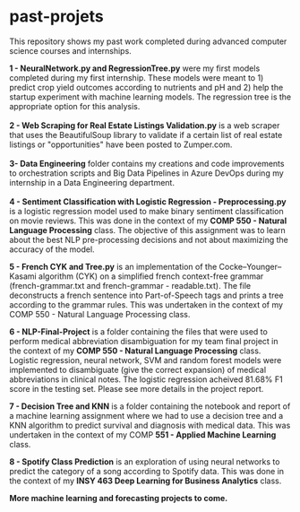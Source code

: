 # past-projets

This repository shows my past work completed during advanced computer science courses and internships. <br />

**1 - NeuralNetwork.py and RegressionTree.py** were my first models completed during my first internship. These models were meant to 1) predict crop yield
outcomes according to nutrients and pH and 2) help the startup experiment with machine learning models. The regression tree is the appropriate option for this analysis. <br /><br />
**2 - Web Scraping for Real Estate Listings Validation.py** is a web scraper that uses the BeautifulSoup library to validate if a certain list of real estate
listings or "opportunities" have been posted to Zumper.com. <br /> <br />
**3- Data Engineering** folder contains my creations and code improvements to orchestration scripts and Big Data Pipelines in Azure DevOps during my internship in a Data Engineering department. <br /><br />
**4 - Sentiment Classification with Logistic Regression - Preprocessing.py** is a logistic regression model used to make binary sentiment classification on movie reviews.
This was done in the context of my **COMP 550 - Natural Language Processing** class. The objective of this assignment was to learn about the best NLP pre-processing
decisions and not about maximizing the accuracy of the model.  <br />

**5 - French CYK and Tree.py** is an implementation of the Cocke–Younger–Kasami algorithm (CYK) on a simplified french context-free grammar (french-grammar.txt and french-grammar - readable.txt). The file deconstructs a french sentence into Part-of-Speech tags and prints a tree according to the grammar rules. This was undertaken in the context of my COMP 550 - Natural Language Processing class. <br />

**6 - NLP-Final-Project** is a folder containing the files that were used to perform medical abbreviation disambiguation for my team final project in the context of my **COMP 550 - Natural Language Processing** class. Logistic regression, neural network, SVM and random forest models were implemented to disambiguate (give the correct expansion) of medical abbreviations in clinical notes. The logistic regression acheived 81.68% F1 score in the testing set. Please see more details in the project report. <br />

**7 - Decision Tree and KNN** is a folder containing the notebook and report of a machine learning assignment where we had to use a decision tree and a KNN algorithm to predict survival and diagnosis with medical data. This was undertaken in the context of my COMP **551 - Applied Machine Learning** class.   

**8 - Spotify Class Prediction** is an exploration of using neural networks to predict the category of a song according to Spotify data. This was done in the context of my **INSY 463 Deep Learning for Business Analytics** class. 

**More machine learning and forecasting projects to come.** 
